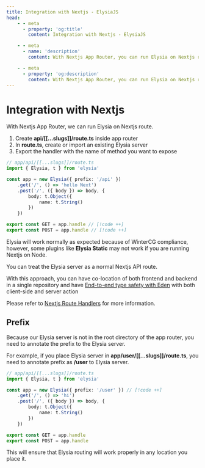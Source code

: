 ```yaml
---
title: Integration with Nextjs - ElysiaJS
head:
    - - meta
      - property: 'og:title'
        content: Integration with Nextjs - ElysiaJS

    - - meta
      - name: 'description'
        content: With Nextjs App Router, you can run Elysia on Nextjs route. Elysia will work normally as expected because of WinterCG compliance.

    - - meta
      - property: 'og:description'
        content: With Nextjs App Router, you can run Elysia on Nextjs route. Elysia will work normally as expected because of WinterCG compliance.
---
```


# Integration with Nextjs

With Nextjs App Router, we can run Elysia on Nextjs route.

1. Create **api/[[...slugs]]/route.ts** inside app router
2. In **route.ts**, create or import an existing Elysia server
3. Export the handler with the name of method you want to expose

```typescript
// app/api/[[...slugs]]/route.ts
import { Elysia, t } from 'elysia'

const app = new Elysia({ prefix: '/api' })
    .get('/', () => 'hello Next')
    .post('/', ({ body }) => body, {
        body: t.Object({
            name: t.String()
        })
    })

export const GET = app.handle // [!code ++]
export const POST = app.handle // [!code ++]
```

Elysia will work normally as expected because of WinterCG compliance, however, some plugins like **Elysia Static** may not work if you are running Nextjs on Node.

You can treat the Elysia server as a normal Nextjs API route.

With this approach, you can have co-location of both frontend and backend in a single repository and have [End-to-end type safety with Eden](https://elysiajs.com/eden/overview.html) with both client-side and server action

Please refer to [Nextjs Route Handlers](https://nextjs.org/docs/app/building-your-application/routing/route-handlers#static-route-handlers) for more information.

## Prefix

Because our Elysia server is not in the root directory of the app router, you need to annotate the prefix to the Elysia server.

For example, if you place Elysia server in **app/user/[[...slugs]]/route.ts**, you need to annotate prefix as **/user** to Elysia server.

```typescript
// app/api/[[...slugs]]/route.ts
import { Elysia, t } from 'elysia'

const app = new Elysia({ prefix: '/user' }) // [!code ++]
    .get('/', () => 'hi')
    .post('/', ({ body }) => body, {
        body: t.Object({
            name: t.String()
        })
    })

export const GET = app.handle
export const POST = app.handle
```

This will ensure that Elysia routing will work properly in any location you place it.
